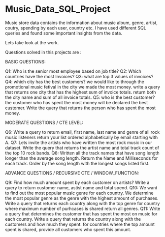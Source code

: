 # Music_Data_SQL_Project
Music store data contains the information about music album, genre, artist, coutry, spending by each user, country etc.
I have used different SQL queries and found some important insights from the data.

Lets take look at the work.

Questions solved in this projects are :

BASIC QUESTIONS:

Q1: Who is the senior most employee based on job title?
Q2: Which countries have the most Invoices?
Q3: what are top 3 values of invoices?
Q4: which city has the best customers? we would like to through the promotional music fetival
    in the city we made the most money. write a query that returns one city that has the highest sum of 
    invoice totals. return both the city name and sum of all invoice totals.
Q5: who is the best customer? the customer who has spent the most money will be declared the best 
    customer. Write the query that returns the person who has spent the most money.

MODERATE QUESTIONS / CTE LEVEL:
    
Q6: Write a query to return email, first name, last name and genre of all rock music listeners
    return your list ordered alphabetically by email starting with A.
Q7: Lets invite the artists who have written the most rock music in our dataset.
    Write the query that returns the artist name and total track count of the top 10 rock bands.
Q8: Written all the track names that have song length longer than the average song length.
    Return the Name and Milliseconds for each track. Order by the song length with the longest 
    songs listed first.

ADVANCE QUESTIONS / RECURSIVE CTE / WINDOW_FUNCTION:
    
Q9: Find how much amount spent by each customer on artists? Write a query to return customer
    name, astist name and total spend.
Q10: We want to find out the most popular music genre for each country. We determine the most
     popular genre as the genre with the highest amount of purchases. Write a query that returns
     each country along with the top genre for country where maximum number of purhcases is shared 
     return all genres.
Q11: Write a query that determines the customer that has spent the most on music for each country.
     Write a query that returns the country along with the customers and how much they spent. for countries
     where the top amount spent is shared, provide all customers who spent this amount.

     
